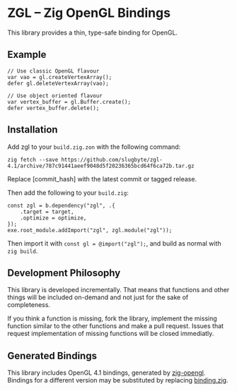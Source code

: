 # ZGL – Zig OpenGL Bindings

This library provides a thin, type-safe binding for OpenGL.

## Example

```zig
// Use classic OpenGL flavour
var vao = gl.createVertexArray();
defer gl.deleteVertexArray(vao);

// Use object oriented flavour
var vertex_buffer = gl.Buffer.create();
defer vertex_buffer.delete();
```

## Installation

Add zgl to your `build.zig.zon` with the following command:

`zig fetch --save https://github.com/slugbyte/zgl-4.1/archive/787c91441aeef9048d5f20236365bcd64f6ca72b.tar.gz`

Replace [commit_hash] with the latest commit or tagged release.

Then add the following to your `build.zig`:

```zig
const zgl = b.dependency("zgl", .{
    .target = target,
    .optimize = optimize,
});
exe.root_module.addImport("zgl", zgl.module("zgl"));
```

Then import it with `const gl = @import("zgl");`, and build as normal with `zig build`.

## Development Philosophy

This library is developed incrementally. That means that functions and other things will be included on-demand and not just for the sake of completeness.

If you think a function is missing, fork the library, implement the missing function similar to the other functions and make a pull request. Issues that request implementation of missing functions will be closed immediatly.

## Generated Bindings

This library includes OpenGL 4.1 bindings, generated by [zig-opengl](https://github.com/MasterQ32/zig-opengl). Bindings for a different version may be substituted by replacing [binding.zig](binding.zig).
